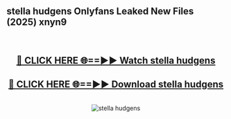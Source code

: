<h2>stella hudgens Onlyfans Leaked New Files (2025) xnyn9</h2>
<br>
<div align="center">
<h2><a href="https://mediafiles.top/stella_hudgens&ref=git" rel="nofollow">🔴 CLICK HERE 🌐==►► Watch stella hudgens</a></h2>
<h2><a href="https://mediafiles.top/stella_hudgens&ref=git" rel="nofollow">🔴 CLICK HERE 🌐==►► Download stella hudgens</a></h2>
<br>
<a href="https://mediafiles.top/stella_hudgens&ref=git" rel="nofollow" data-target="animated-image.originalLink"><img src="https://i.ibb.co.com/xMMVF88/686577567.gif" alt="stella hudgens" style="max-width: 100%; display: inline-block;" data-target="animated-image.originalImage"></a>
</div>
<br>
<br>
